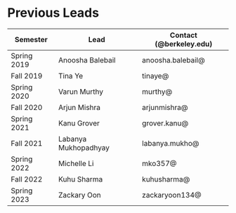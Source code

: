# Previous Leads

Semester | Lead | Contact (@berkeley.edu)
------------ | ------------- | ------------
Spring 2019 | Anoosha Balebail | anoosha.balebail@
Fall 2019 | Tina Ye | tinaye@
Spring 2020 | Varun Murthy | murthy@
Fall 2020 | Arjun Mishra | arjunmishra@
Spring 2021 | Kanu Grover | grover.kanu@
Fall 2021 | Labanya Mukhopadhyay | labanya.mukho@
Spring 2022 | Michelle Li | mko357@
Fall 2022 | Kuhu Sharma | kuhusharma@
Spring 2023 | Zackary Oon | zackaryoon134@
